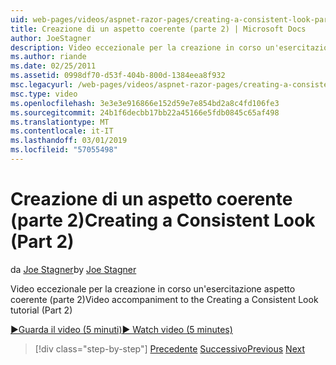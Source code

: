 ```yaml
---
uid: web-pages/videos/aspnet-razor-pages/creating-a-consistent-look-part-2
title: Creazione di un aspetto coerente (parte 2) | Microsoft Docs
author: JoeStagner
description: Video eccezionale per la creazione in corso un'esercitazione aspetto coerente (parte 2)
ms.author: riande
ms.date: 02/25/2011
ms.assetid: 0998df70-d53f-404b-800d-1384eea8f932
msc.legacyurl: /web-pages/videos/aspnet-razor-pages/creating-a-consistent-look-part-2
msc.type: video
ms.openlocfilehash: 3e3e3e916866e152d59e7e854bd2a8c4fd106fe3
ms.sourcegitcommit: 24b1f6decbb17bb22a45166e5fdb0845c65af498
ms.translationtype: MT
ms.contentlocale: it-IT
ms.lasthandoff: 03/01/2019
ms.locfileid: "57055498"
---
```

<a name="creating-a-consistent-look-part-2"></a><span data-ttu-id="11db3-103">Creazione di un aspetto coerente (parte 2)</span><span class="sxs-lookup"><span data-stu-id="11db3-103">Creating a Consistent Look (Part 2)</span></span>
====================
<span data-ttu-id="11db3-104">da [Joe Stagner](https://github.com/JoeStagner)</span><span class="sxs-lookup"><span data-stu-id="11db3-104">by [Joe Stagner](https://github.com/JoeStagner)</span></span>

<span data-ttu-id="11db3-105">Video eccezionale per la creazione in corso un'esercitazione aspetto coerente (parte 2)</span><span class="sxs-lookup"><span data-stu-id="11db3-105">Video accompaniment to the Creating a Consistent Look tutorial (Part 2)</span></span>

[<span data-ttu-id="11db3-106">&#9654;Guarda il video (5 minuti)</span><span class="sxs-lookup"><span data-stu-id="11db3-106">&#9654; Watch video (5 minutes)</span></span>](https://channel9.msdn.com/Blogs/ASP-NET-Site-Videos/creating-a-consistent-look-part-2)

> [!div class="step-by-step"]
> <span data-ttu-id="11db3-107">[Precedente](creating-a-consistent-look-part-1.md)
> [Successivo](working-with-forms-part-1.md)</span><span class="sxs-lookup"><span data-stu-id="11db3-107">[Previous](creating-a-consistent-look-part-1.md)
[Next](working-with-forms-part-1.md)</span></span>

